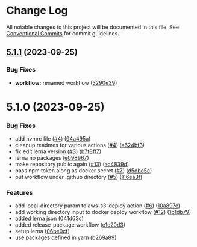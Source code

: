 # Change Log

All notable changes to this project will be documented in this file.
See [Conventional Commits](https://conventionalcommits.org) for commit guidelines.

## [5.1.1](https://github.com/ingeno/foundation-github-actions/compare/v5.1.0...v5.1.1) (2023-09-25)


### Bug Fixes

* **workflow:** renamed workflow ([3290e39](https://github.com/ingeno/foundation-github-actions/commit/3290e39a4dae4bddd8127b99c25681c7cfd16fa0))





# 5.1.0 (2023-09-25)


### Bug Fixes

* add nvmrc file ([#4](https://github.com/ingeno/foundation-github-actions/issues/4)) ([94a495a](https://github.com/ingeno/foundation-github-actions/commit/94a495a23170fb85c8f5709ec3efc0a665a835b1))
* cleanup readmes for various actions ([#4](https://github.com/ingeno/foundation-github-actions/issues/4)) ([a624bf3](https://github.com/ingeno/foundation-github-actions/commit/a624bf36eb555115b5a11689b02aa7938548eeb5))
* fix edit lerna version ([#3](https://github.com/ingeno/foundation-github-actions/issues/3)) ([b7f8ff7](https://github.com/ingeno/foundation-github-actions/commit/b7f8ff787a3a8c2623425ebfbad715090f94a071))
* lerna no packages ([e098967](https://github.com/ingeno/foundation-github-actions/commit/e0989671460403102cf1bef525f65f628e9d0993))
* make repository public again ([#13](https://github.com/ingeno/foundation-github-actions/issues/13)) ([ac4839d](https://github.com/ingeno/foundation-github-actions/commit/ac4839d168bf31f901dac2ce2ad307b633cfa5b9))
* pass npm token along as docker secret ([#7](https://github.com/ingeno/foundation-github-actions/issues/7)) ([d5dbc5c](https://github.com/ingeno/foundation-github-actions/commit/d5dbc5c1bd163cdd61faeccf2e6948b85abc06e4))
* put workflow under .github directory ([#5](https://github.com/ingeno/foundation-github-actions/issues/5)) ([116ea3f](https://github.com/ingeno/foundation-github-actions/commit/116ea3fe86b917472fb6da07d4e87ffb640cdc48))


### Features

* add local-directory param to aws-s3-deploy action ([#6](https://github.com/ingeno/foundation-github-actions/issues/6)) ([10a897e](https://github.com/ingeno/foundation-github-actions/commit/10a897e9046822c01b99384479a6ecdd307884d9))
* add working directory input to docker deploy workflow ([#12](https://github.com/ingeno/foundation-github-actions/issues/12)) ([1b1db79](https://github.com/ingeno/foundation-github-actions/commit/1b1db79bd557e835f5e52557770d469fb447899c))
* added lerna json ([041d63c](https://github.com/ingeno/foundation-github-actions/commit/041d63c6c70665b8842e76e78b5dfdaa661cce24))
* added release-package workflow ([e1c20d3](https://github.com/ingeno/foundation-github-actions/commit/e1c20d3a152390c7712bb4f742a0f3d88ee2a5bf))
* setup lerna ([06be0cf](https://github.com/ingeno/foundation-github-actions/commit/06be0cfee6f351bf382504a07708caa5bfedb61f))
* use packages defined in yarn ([b269a89](https://github.com/ingeno/foundation-github-actions/commit/b269a897eb937fa46d02f935e0b91ab6070fc9ec))
